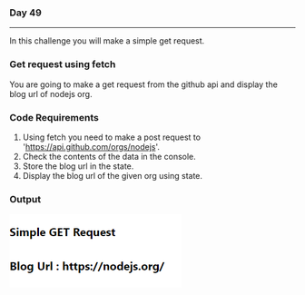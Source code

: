 ### Day 49
---
In this challenge you will make a simple get request.  

### Get request using fetch
You are going to make a get request from the github api and display the blog url of nodejs org.

### Code Requirements
1. Using fetch you need to make a post request to 'https://api.github.com/orgs/nodejs'.
2. Check the contents of the data in the console.
3. Store the blog url in the state.
3. Display the blog url of the given org using state. 

### Output
![](image.png)